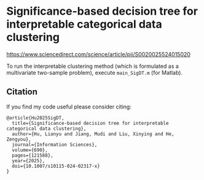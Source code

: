# Significance-based decision tree for interpretable categorical data clustering
https://www.sciencedirect.com/science/article/pii/S0020025524015020

To run the interpretable clustering method (which is formulated as a multivariate two-sample problem), execute `main_SigDT.m` (for Matlab).

## Citation

If you find my code useful please consider citing:

    @article{Hu2025SigDT,
      title={Significance-based decision tree for interpretable categorical data clustering},
      author={Hu, Lianyu and Jiang, Mudi and Liu, Xinying and He, Zengyou},
      journal={Information Sciences},
      volume={690},
      pages={121588},
      year={2025},
      doi={10.1007/s10115-024-02317-x}
    }

